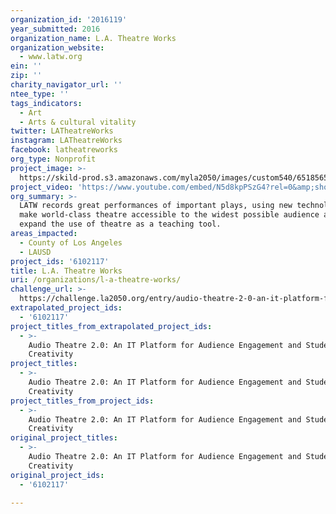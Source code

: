 ```yaml
---
organization_id: '2016119'
year_submitted: 2016
organization_name: L.A. Theatre Works
organization_website:
  - www.latw.org
ein: ''
zip: ''
charity_navigator_url: ''
ntee_type: ''
tags_indicators:
  - Art
  - Arts & cultural vitality
twitter: LATheatreWorks
instagram: LATheatreWorks
facebook: latheatreworks
org_type: Nonprofit
project_image: >-
  https://skild-prod.s3.amazonaws.com/myla2050/images/custom540/6518565165741-team91.jpg
project_video: 'https://www.youtube.com/embed/N5d8kpPSzG4?rel=0&amp;showinfo=0'
org_summary: >-
  LATW records great performances of important plays, using new technologies to
  make world-class theatre accessible to the widest possible audience and to
  expand the use of theatre as a teaching tool.
areas_impacted:
  - County of Los Angeles
  - LAUSD
project_ids: '6102117'
title: L.A. Theatre Works
uri: /organizations/l-a-theatre-works/
challenge_url: >-
  https://challenge.la2050.org/entry/audio-theatre-2-0-an-it-platform-for-audience-engagement-and-student-creativity
extrapolated_project_ids:
  - '6102117'
project_titles_from_extrapolated_project_ids:
  - >-
    Audio Theatre 2.0: An IT Platform for Audience Engagement and Student
    Creativity
project_titles:
  - >-
    Audio Theatre 2.0: An IT Platform for Audience Engagement and Student
    Creativity
project_titles_from_project_ids:
  - >-
    Audio Theatre 2.0: An IT Platform for Audience Engagement and Student
    Creativity
original_project_titles:
  - >-
    Audio Theatre 2.0: An IT Platform for Audience Engagement and Student
    Creativity
original_project_ids:
  - '6102117'

---
```

